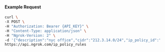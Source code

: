 <!-- Code generated for API Clients. DO NOT EDIT. -->

#### Example Request

```bash
curl \
-X POST \
-H "Authorization: Bearer {API_KEY}" \
-H "Content-Type: application/json" \
-H "Ngrok-Version: 2" \
-d '{"description":"nyc office","cidr":"212.3.14.0/24","ip_policy_id":"ipp_2arwbG8wUihZOEQad394y0511th","action":"allow"}' \
https://api.ngrok.com/ip_policy_rules
```
